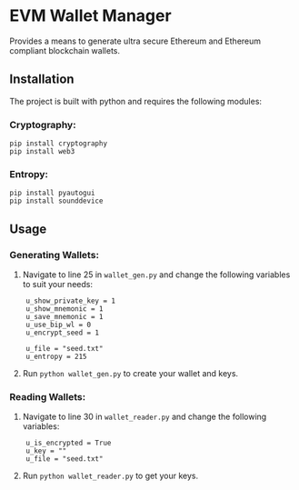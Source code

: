 # EVM Wallet Manager
Provides a means to generate ultra secure Ethereum and Ethereum compliant blockchain wallets.

## Installation
The project is built with python and requires the following modules:
### Cryptography:
```
pip install cryptography
pip install web3
```
### Entropy:
```
pip install pyautogui
pip install sounddevice
```

## Usage
### Generating Wallets:
1. Navigate to line 25 in `wallet_gen.py` and change the following variables to suit your needs:
```
    u_show_private_key = 1
    u_show_mnemonic = 1
    u_save_mnemonic = 1
    u_use_bip_wl = 0
    u_encrypt_seed = 1

    u_file = "seed.txt"
    u_entropy = 215
```
2. Run `python wallet_gen.py` to create your wallet and keys.
### Reading Wallets:
1. Navigate to line 30 in `wallet_reader.py` and change the following variables:
```
    u_is_encrypted = True
    u_key = ""
    u_file = "seed.txt"
```
2. Run `python wallet_reader.py` to get your keys.
